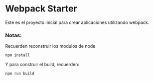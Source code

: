# Webpack Starter

Este es el proyecto inicial para crear aplicaciones utilizando webpack.

### Notas:

Recuerden reconstruir los modulos de node

```
npm install
```

Y para construir el build, recuerden:

```
npm run build
```
